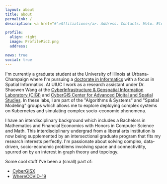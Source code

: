 ```yaml
---
layout: about
title: about
permalink: /
description: <a href="#">Affiliations</a>. Address. Contacts. Moto. Etc.

profile:
  align: right
  image: ProfilePic2.png
  address:

news: true
social: true
---
```


<!-- Write your biography here. Tell the world about yourself. Link to your favorite [subreddit](http://reddit.com){:target="\_blank"}. You can put a picture in, too. The code is already in, just name your picture `prof_pic.jpg` and put it in the `img/` folder.

Put your address / P.O. box / other info right below your picture. You can also disable any these elements by editing `profile` property of the YAML header of your `_pages/about.md`. Edit `_bibliography/papers.bib` and Jekyll will render your [publications page](/al-folio/publications/) automatically.

Link to your social media connections, too. This theme is set up to use [Font Awesome icons](http://fortawesome.github.io/Font-Awesome/){:target="\_blank"} and [Academicons](https://jpswalsh.github.io/academicons/){:target="\_blank"}, like the ones below. Add your Facebook, Twitter, LinkedIn, Google Scholar, or just disable all of them.
-->

I'm currently a graduate student at the University of Illinois at Urbana-Champaign where I'm pursuing a [doctorate in Informatics](http://www.informatics.illinois.edu/informatics-phd/) with a focus in Spatial Informatics. At UIUC I work as a research assistant under Dr. Shaowen Wang at the [CyberInfrastructure & Geospatial Information Laboratory (CIGI)](http://www.cigi.illinois.edu/) and [CyberGIS Center for Advanced Digital and Spatial Studies](http://cybergis.illinois.edu/). In these labs, I am part of the "Algorithms & Systems" and "Spatial Modeling" groups which allows me to explore deploying complex systems on Kubernetes and simulating complex socio-economic phenomena.

I have an interdisciplinary background which includes a Bachelors in Mathematics and Financial Economics with Honors in Computer Science and Math. This interdisciplinary undergrad from a liberal arts institution is now being supplemented by an intersectional graduate program that fits my research interests perfectly. I'm passionate about solving complex, data-driven, socio-economic problems involving space and connectivitity, spurred on by an interest in graph theory and topology.

Some cool stuff I've been a (small) part of:

* [CyberGISX](https://cybergisxhub.cigi.illinois.edu/)
* [WhereCOVID-19](https://wherecovid19.cigi.illinois.edu/)
